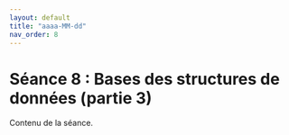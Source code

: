 ```yaml
---
layout: default
title: "aaaa-MM-dd"
nav_order: 8
---
```


# Séance 8 : Bases des structures de données (partie 3)

Contenu de la séance.
